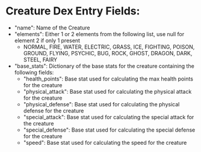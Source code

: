# Creature Dex Entry Fields:

- "name": Name of the Creature 
- "elements": Either 1 or 2 elements from the following list, use null for element 2 if only 1 present
    - NORMAL, FIRE, WATER, ELECTRIC, GRASS, ICE, FIGHTING, POISON, GROUND, FLYING, PSYCHIC, BUG, ROCK, GHOST, DRAGON, DARK, STEEL, FAIRY
- "base_stats": Dictionary of the base stats for the creature containing the following fields:
    - "health_points": Base stat used for calculating the max health points for the creature
    - "physical_attack": Base stat used for calculating the physical attack for the creature
    - "physical_defense": Base stat used for calculating the physical defense for the creature
    - "special_attack": Base stat used for calculating the special attack for the creature
    - "special_defense": Base stat used for calculating the special defense for the creature
    - "speed": Base stat used for calculating the speed for the creature